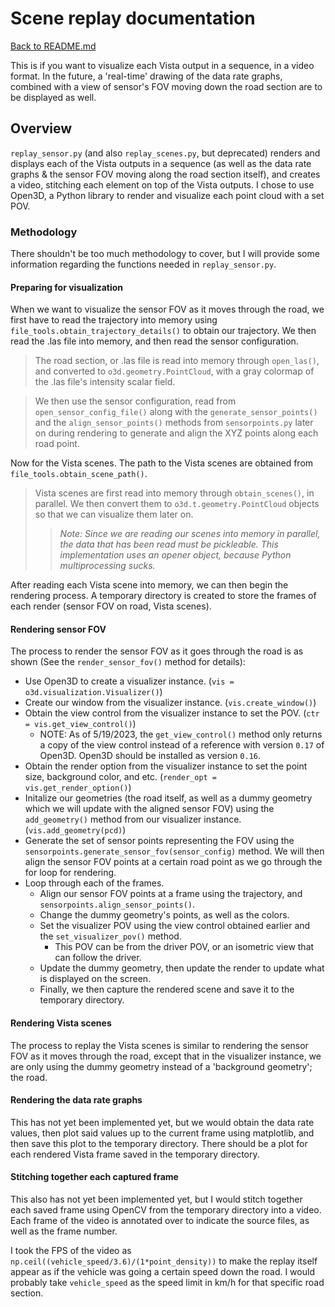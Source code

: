 # Scene replay documentation

[Back to README.md](README.md#analysis)

This is if you want to visualize each Vista output in a sequence, in a video format. In the future, a 'real-time' drawing of the data rate graphs, combined with a view of sensor's FOV moving down the road section are to be displayed as well.

## Overview

``replay_sensor.py`` (and also ``replay_scenes.py``, but deprecated) renders and displays each of the Vista outputs in a sequence (as well as the data rate graphs & the sensor FOV moving along the road section itself), and creates a video, stitching each element on top of the Vista outputs. I chose to use Open3D, a Python library to render and visualize each point cloud with a set POV.

### Methodology

There shouldn't be too much methodology to cover, but I will provide some information regarding the functions needed in ``replay_sensor.py``.

#### Preparing for visualization

When we want to visualize the sensor FOV as it moves through the road, we first have to read the trajectory into memory using ``file_tools.obtain_trajectory_details()`` to obtain our trajectory. We then read the .las file into memory, and then read the sensor configuration.

> The road section, or .las file is read into memory through ``open_las()``, and converted to ``o3d.geometry.PointCloud``, with a gray colormap of the .las file's intensity scalar field.

> We then use the sensor configuration, read from ``open_sensor_config_file()`` along with the ``generate_sensor_points()`` and the ``align_sensor_points()`` methods from ``sensorpoints.py`` later on during rendering to generate and align the XYZ points along each road point.

Now for the Vista scenes. The path to the Vista scenes are obtained from ``file_tools.obtain_scene_path()``.

> Vista scenes are first read into memory through ``obtain_scenes()``, in parallel. We then convert them to ``o3d.t.geometry.PointCloud`` objects so that we can visualize them later on.
>> *Note: Since we are reading our scenes into memory in parallel, the data that has been read must be pickleable. This implementation uses an opener object, because Python multiprocessing sucks.*

After reading each Vista scene into memory, we can then begin the rendering process. A temporary directory is created to store the frames of each render (sensor FOV on road, Vista scenes).

#### Rendering sensor FOV

The process to render the sensor FOV as it goes through the road is as shown (See the ``render_sensor_fov()`` method for details):

- Use Open3D to create a visualizer instance. (``vis = o3d.visualization.Visualizer()``)
- Create our window from the visualizer instance. (``vis.create_window()``)
- Obtain the view control from the visualizer instance to set the POV. (``ctr = vis.get_view_control()``)
  - NOTE: As of 5/19/2023, the ``get_view_control()`` method only returns a copy of the view control instead of a reference with version ``0.17`` of Open3D. Open3D should be installed as version ``0.16``.
- Obtain the render option from the visualizer instance to set the point size, background color, and etc. (``render_opt = vis.get_render_option()``)
- Initalize our geometries (the road itself, as well as a dummy geometry which we will update with the aligned sensor FOV) using the ``add_geometry()`` method from our visualizer instance. (``vis.add_geometry(pcd)``)
- Generate the set of sensor points representing the FOV using the ``sensorpoints.generate_sensor_fov(sensor_config)`` method. We will then align the sensor FOV points at a certain road point as we go through the for loop for rendering.
- Loop through each of the frames.
  - Align our sensor FOV points at a frame using the trajectory, and ``sensorpoints.align_sensor_points()``.
  - Change the dummy geometry's points, as well as the colors.
  - Set the visualizer POV using the view control obtained earlier and the ``set_visualizer_pov()`` method.
    - This POV can be from the driver POV, or an isometric view that can follow the driver.
  - Update the dummy geometry, then update the render to update what is displayed on the screen.
  - Finally, we then capture the rendered scene and save it to the temporary directory.

#### Rendering Vista scenes

The process to replay the Vista scenes is similar to rendering the sensor FOV as it moves through the road, except that in the visualizer instance, we are only using the dummy geometry instead of a 'background geometry'; the road.

#### Rendering the data rate graphs

This has not yet been implemented yet, but we would obtain the data rate values, then plot said values up to the current frame using matplotlib, and then save this plot to the temporary directory. There should be a plot for each rendered Vista frame saved in the temporary directory.

#### Stitching together each captured frame

This also has not yet been implemented yet, but I would stitch together each saved frame using OpenCV from the temporary directory into a video. Each frame of the video is annotated over to indicate the source files, as well as the frame number.

I took the FPS of the video as ``np.ceil((vehicle_speed/3.6)/(1*point_density))`` to make the replay itself appear as if the vehicle was going a certain speed down the road. I would probably take ``vehicle_speed`` as the speed limit in km/h for that specific road section.
